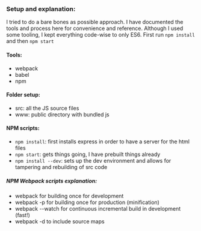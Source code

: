 
### Setup and explanation:

I tried to do a bare bones as possible approach.
I have documented the tools and process here for convenience and reference.
Although I used some tooling, I kept everything code-wise to only ES6.
First run `npm install` and then `npm start`

#### Tools:
* webpack
* babel
* npm

#### Folder setup:
* src: all the JS source files
* www: public directory with bundled js

#### NPM scripts:
* `npm install`: first installs express in order to have a server for the html files
* `npm start`: gets things going, I have prebuilt things already
* `npm install --dev`: sets up the dev environment and allows for tampering and rebuilding of src code

##### NPM Webpack scripts explanation:
* webpack for building once for development
* webpack -p for building once for production (minification)
* webpack --watch for continuous incremental build in development (fast!)
* webpack -d to include source maps
